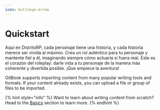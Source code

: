 ```yaml
---
icon: bullseye-arrow
---
```


# Quickstart

Aquí en DistritoRP, cada personaje tiene una historia, y cada historia merece ser vivida al máximo. Crea un rol auténtico para tu personaje y mantente fiel a él, imaginando siempre cómo actuaría si fuera real. Este es el corazón del roleplay: darle vida a tu personaje de la manera más coherente y divertida posible. ¡Que empiece la aventura!

GitBook supports importing content from many popular writing tools and formats. If your content already exists, you can upload a file or group of files to be imported.

{% hint style="info" %}
Want to learn about writing content from scratch? Head to the [Basics](https://github.com/GitbookIO/onboarding-template/blob/main/getting-started/broken-reference/README.md) section to learn more.
{% endhint %}
